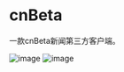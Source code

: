 # cnBeta
一款cnBeta新闻第三方客户端。

![image](https://github.com/hudyseu/cnBeta/blob/master/cnBeta/screenshots/Camera%20Roll%2020160623%20161919.png)
![image](https://github.com/hudyseu/cnBeta/blob/master/cnBeta/screenshots/Camera%20Roll%2020160623%20161918.png)
